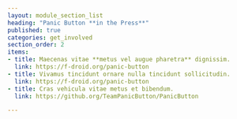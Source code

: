 ```yaml
---
layout: module_section_list
heading: "Panic Button **in the Press**"
published: true
categories: get_involved
section_order: 2
items:
- title: Maecenas vitae **metus vel augue pharetra** dignissim.
  link: https://f-droid.org/panic-button
- title: Vivamus tincidunt ornare nulla tincidunt sollicitudin.
  link: https://f-droid.org/panic-button
- title: Cras vehicula vitae metus et bibendum.
  link: https://github.org/TeamPanicButton/PanicButton

---
```

